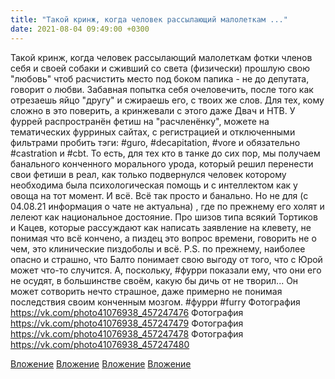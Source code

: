 ```yaml
---
title: "Такой кринж, когда человек рассылающий малолеткам ..."
date: 2021-08-04 09:49:00 +0300
---
```


Такой кринж, когда человек рассылающий малолеткам фотки членов себя и своей собаки и сживший со света (физически) прошлую свою "любовь" чтоб расчистить место под боком папика - не до депутата, говорит о любви.
Забавная попытка себя очеловечить, после того как отрезаешь яйцо "другу" и сжираешь его, с твоих же слов.
Для тех, кому сложно в это поверить, а кринжевали с этого даже Двач и НТВ. У фуррей распространён фетиш на "расчленёнку", можете на тематических фурриных сайтах, с регистрацией и отключенными фильтрами пробить тэги: #guro, #decapitation, #vore и обязательно #castration и #cbt.
То есть, для тех кто в танке до сих пор, мы получаем банального конченного морального урода, который решил перенести свои фетиши в реал, как только подвернулся человек которому необходима была психологическая помощь и с интеллектом как у овоща на тот момент. И всё. Всё так просто и банально. Но не для (с 04.08.21 информация о чате не актуальна) , где по прежнему его холят и лелеют как национальное достояние. Про шизов типа всякий Тортиков и Кацев, которые рассуждают как написать заявление на клевету, не понимая что всё кончено, а пиздец это вопрос времени, говорить не о чем, это клинические пиздоболы и всё.
P.S. по прежнему, наиболее опасно и страшно, что Балто понимает свою выгоду от того, что с Юрой может что-то случится. А, поскольку, #фурри показали ему, что они его не осудят, в большинстве своём, какую бы дичь от не творил... Он может сотворить нечто страшное, даже примерно не понимая последствия своим конченным мозгом.
#фурри #furry
Фотография
https://vk.com/photo41076938_457247476
Фотография
https://vk.com/photo41076938_457247479
Фотография
https://vk.com/photo41076938_457247478
Фотография
https://vk.com/photo41076938_457247480

[Вложение](https://vk.com/photo41076938_457247476)
[Вложение](https://vk.com/photo41076938_457247479)
[Вложение](https://vk.com/photo41076938_457247478)
[Вложение](https://vk.com/photo41076938_457247480)
